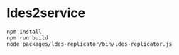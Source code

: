 # ldes2service

```
npm install
npm run build
node packages/ldes-replicator/bin/ldes-replicator.js
```